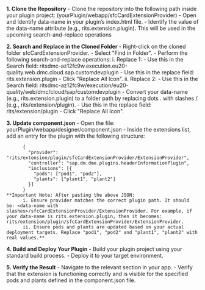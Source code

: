**1. Clone the Repository**
    - Clone the repository into the following path inside your plugin project: (yourPlugin/webapp/sfcCardExtensionProvider)
    - Open and Identify data-name in your plugin’s index.html file.
    - Identify the value of the data-name attribute (e.g., rits.extension.plugin). This will be used in the upcoming search-and-replace operations
    
**2. Search and Replace in the Cloned Folder**
    - Right-click on the cloned folder sfcCardExtensionProvider.
    - Select "Find in Folder".
    - Perform the following search-and-replace operations:
        i. Replace 1:
            - Use this in the Search field: ritsdmc-az12fc9w.execution.eu20-quality.web.dmc.cloud.sap.customdevplugin
            - Use this in the replace field: rits.extension.plugin
            - Click "Replace All Icon".
        ii. Replace 2:
            - Use this in the Search field: ritsdmc-az12fc9w/execution/eu20-quality/web/dmc/cloud/sap/customdevplugin
            - Convert your data-name (e.g., rits.extension.plugin) to a folder path by replacing dots . with slashes / (e.g., rits/extension/plugin).
            - Use this in the replace field: rits/extension/plugin
            - Click "Replace All Icon".
            
**3. Update component.json**
    - Open the file: yourPlugin/webapp/designer/component.json
    - Inside the extensions list, add an entry for the plugin with the following structure:
    
          {
            "provider": "rits/extension/plugin/sfcCardExtensionProvider/ExtensionProvider",
            "controller": "sap.dm.dme.plugins.headerInformationPlugin",
            "inclusions": [{
              "pods": ["pod1", "pod2"],
              "plants": ["plant1", "plant2"]
            }]
          }
    **Important Note: After pasting the above JSON:
          i. Ensure provider matches the correct plugin path. It should be: <data-name with slashes>/sfcCardExtensionProvider/ExtensionProvider. For example, if your data-name is rits.extension.plugin, then it becomes: rits/extension/plugin/sfcCardExtensionProvider/ExtensionProvider.
          ii. Ensure pods and plants are updated based on your actual deployment targets. Replace "pod1", "pod2" and "plant1", "plant2" with real values.**
          
**4. Build and Deploy Your Plugin**
      - Build your plugin project using your standard build process.
      - Deploy it to your target environment.
      
**5. Verify the Result**
      - Navigate to the relevant section in your app.
      - Verify that the extension is functioning correctly and is visible for the specified pods and plants defined in the component.json file.
